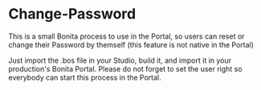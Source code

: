 Change-Password
===============

This is a small Bonita process to use in the Portal, so users can reset or change their Password by themself (this feature is not native in the Portal)

Just import the .bos file in your Studio, build it, and import it in your production's Bonita Portal. Please do not forget to set the user right so everybody can start this process in the Portal.
